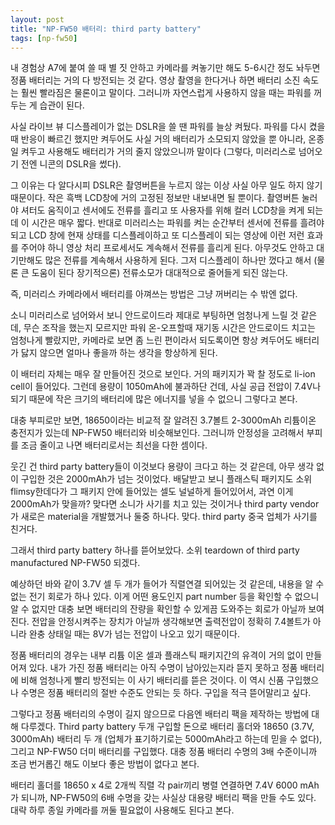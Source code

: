 ```yaml
---
layout: post
title: "NP-FW50 배터리: third party battery"
tags: [np-fw50]
---
```


내 경험상 A7에 붙여 쓸 때 별 짓 안하고 카메라를 켜놓기만 해도 5-6시간 정도 놔두면 정품 배터리는 거의 다 방전되는 것 같다. 영상 촬영을 한다거나 하면 배터리 소진 속도는 훨씬 빨라짐은 물론이고 말이다. 그러니까 자연스럽게 사용하지 않을 때는 파워를 꺼두는 게 습관이 된다. 

사실 라이브 뷰 디스플레이가 없는 DSLR을 쓸 땐 파워를 늘상 켜뒀다. 파워를 다시 켰을 때 반응이 빠르긴 했지만 켜두어도 사실 거의 배터리가 소모되지 않았을 뿐 아니라, 온종일 켜두고 사용해도 배터리가 거의 줄지 않았으니까 말이다 (그렇다, 미러리스로 넘어오기 전엔 니콘의 DSLR을 썼다). 

그 이유는 다 알다시피 DSLR은 촬영버튼을 누르지 않는 이상 사실 아무 일도 하지 않기 때문이다. 작은 흑백 LCD창에 거의 고정된 정보만 내보내면 될 뿐이다. 촬영버튼 눌러야 셔터도 움직이고 센서에도 전류를 흘리고 또 사용자를 위해 컬러 LCD창을 켜게 되는데 이 시간은 매우 짧다. 반대로 미러리스는 파워를 켜는 순간부터 센서에 전류를 흘려야 되고 LCD 창에 현재 상태를 디스플레이하고 또 디스플레이 되는 영상에 이런 저런 효과를 주어야 하니 영상 처리 프로세서도 계속해서 전류를 흘리게 된다. 아무것도 안하고 대기만해도 많은 전류를 계속해서 사용하게 된다. 그저 디스플레이 하나만 껐다고 해서 (물론 큰 도움이 된다 장기적으론) 전류소모가 대대적으로 줄어들게 되진 않는다. 

즉, 미러리스 카메라에서 배터리를 아껴쓰는 방법은 그냥 꺼버리는 수 밖엔 없다. 

소니 미러리스로 넘어와서 보니 안드로이드라 제대로 부팅하면 엄청나게 느릴 것 같은데, 무슨 조작을 했는지 모르지만 파워 온-오프할때 재기동 시간은 안드로이드 치고는 엄청나게 빨랐지만, 카메라로 보면 좀 느린 편이라서 되도록이면 항상 켜두어도 배터리가 닳지 않으면 얼마나 좋을까 하는 생각을 항상하게 된다. 

이 배터리 자체는 매우 잘 만들어진 것으로 보인다. 거의 패키지가 꽉 찰 정도로 li-ion cell이 들어있다. 그런데 용량이 1050mAh에 불과하단 건데, 사실 공급 전압이 7.4V나 되기 때문에 작은 크기의 배터리에 많은 에너지를 넣을 수 없으니 그렇다고 본다. 

대충 부피로만 보면, 18650이라는 비교적 잘 알려진 3.7볼트 2-3000mAh 리튬이온 충전지가 있는데 NP-FW50 배터리와 비슷해보인다. 그러니까 안정성을 고려해서 부피를 조금 줄이고 나면 배터리로서는 최선을 다한 셈이다. 

웃긴 건 third party battery들이 이것보다 용량이 크다고 하는 것 같은데, 아무 생각 없이 구입한 것은 2000mAh가 넘는 것이었다. 배달받고 보니 플래스틱 패키지도 소위 flimsy한데다가 그 패키지 안에 들어있는 셀도 널널하게 들어있어서, 과연 이게 2000mAh가 맞을까? 맞다면 소니가 사기를 치고 있는 것이거나 third party vendor가 새로은 material을 개발했거나 둘중 하나다. 맞다. third party 중국 업체가 사기를 친거다.

그래서 third party battery 하나를 뜯어보았다. 소위 teardown of third party manufactured NP-FW50 되겠다. 

예상하던 바와 같이 3.7V 셀 두 개가 들어가 직렬연결 되어있는 것 같은데, 내용을 알 수 없는 전기 회로가 하나 있다. 이게 어떤 용도인지 part number 등을 확인할 수 없으니 알 수 없지만 대충 보면 배터리의 잔량을 확인할 수 있게끔 도와주는 회로가 아닐까 보여진다. 전압을 안정시켜주는 장치가 아닐까 생각해보면 출력전압이 정확히 7.4볼트가 아니라 완충 상태일 때는 8V가 넘는 전압이 나오고 있기 때문이다.

정품 배터리의 경우는 내부 리튬 이온 셀과 플래스틱 패키지간의 유격이 거의 없이 만들어져 있다. 내가 가진 정품 배터리는 아직 수명이 남아있는지라 뜯지 못하고 정품 배터리에 비해 엄청나게 빨리 방전되는 이 사기 배터리를 뜯은 것이다. 이 역시 신품 구입했으나 수명은 정품 배터리의 절반 수준도 안되는 듯 하다. 구입을 적극 뜯어말리고 싶다.

그렇다고 정품 배터리의 수명이 길지 않으므로 다음엔 배터리 팩을 제작하는 방법에 대해 다루겠다. Third party battery 두개 구입할 돈으로 배터리 홀더와 18650 (3.7V, 3000mAh) 배터리 두 개 (업체가 표기하기로는 5000mAh라고 하는데 믿을 수 없다), 그리고 NP-FW50 더미 배터리를 구입했다. 대충 정품 배터리 수명의 3배 수준이니까 조금 번거롭긴 해도 이보다 좋은 방법이 없다고 본다.

배터리 홀더를 18650 x 4로 2개씩 직렬 각 pair끼리 병렬 연결하면 7.4V 6000 mAh가 되니까, NP-FW50의 6배 수명을 갖는 사실상 대용량 배터리 팩을 만들 수도 있다. 대략 하루 종일 카메라를 꺼둘 필요없이 사용해도 된다고 본다. 